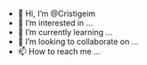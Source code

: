 - 👋 Hi, I’m @Cristigeim
- 👀 I’m interested in ...
- 🌱 I’m currently learning ...
- 💞️ I’m looking to collaborate on ...
- 📫 How to reach me ...

<!---
Cristigeim/Cristigeim is a ✨ special ✨ repository because its `README.md` (this file) appears on your GitHub profile.
You can click the Preview link to take a look at your changes.
--->
